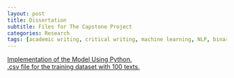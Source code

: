 ```yaml
---
layout: post
title: Dissertation
subtitle: Files for The Capstone Project
categories: Research
tags: [academic writing, critical writing, machine learning, NLP, binary classification, linear regression]
---
```

 

 [Implementation of the Model Using Python.](https://github.com/Vasilisalook/vasilisalook.github.io/blob/main/ideal_test_in_Python.py) <br>
  [.csv file for the training dataset with 100 texts.](https://github.com/Vasilisalook/vasilisalook.github.io/blob/main/dataset100.csv) <br>

